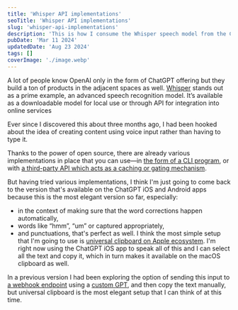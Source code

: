 ```yaml
---
title: 'Whisper API implementations'
seoTitle: 'Whisper API implementations'
slug: 'whisper-api-implementations'
description: 'This is how I consume the Whisper speech model from the ChatGPT iOS app onto my MacBook.'
pubDate: 'Mar 11 2024'
updatedDate: 'Aug 23 2024'
tags: []
coverImage: './image.webp'
---
```


A lot of people know OpenAI only in the form of ChatGPT offering but they build a ton of products in the adjacent spaces as well. [Whisper](https://openai.com/research/whisper) stands out as a prime example, an advanced speech recognition model. It’s available as a downloadable model for local use or through API for integration into online services

Ever since I discovered this about three months ago, I had been hooked about the idea of creating content using voice input rather than having to type it.

Thanks to the power of open source, there are already various implementations in place that you can use—in [the form of a CLI program](https://github.com/Vaibhavs10/insanely-fast-whisper), or with [a third-party API which acts as a caching or gating mechanism](https://developers.cloudflare.com/workers-ai/models/whisper/).

But having tried various implementations, I think I'm just going to come back to the version that's available on the ChatGPT iOS and Android apps because this is the most elegant version so far, especially:

- in the context of making sure that the word corrections happen automatically,
- words like “hmm”, “um” or captured appropriately,
- and punctuations, that's perfect as well.
  I think the most simple setup that I'm going to use is [universal clipboard on Apple ecosystem](https://support.apple.com/en-us/102430). I'm right now using the ChatGPT iOS app to speak all of this and I can select all the text and copy it, which in turn makes it available on the macOS clipboard as well.

In a previous version I had been exploring the option of sending this input to [a webhook endpoint](https://webhook.site/) using a [custom GPT](https://openai.com/blog/introducing-gpts), and then copy the text manually, but universal clipboard is the most elegant setup that I can think of at this time.

